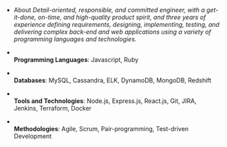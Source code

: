- About
*Detail-oriented, responsible, and committed engineer, with a get-it-done, on-time, and high-quality product spirit, and three years of experience defining requirements, designing, implementing, testing, and delivering complex back-end and web applications using a variety of programming languages and technologies.*


- <br /> **Programming Languages**: Javascript, Ruby
- <br /> **Databases**: MySQL, Cassandra, ELK, DynamoDB, MongoDB, Redshift
- <br /> **Tools and Technologies**: Node.js, Express.js, React.js, Git, JIRA, Jenkins, Terraform, Docker
- <br /> **Methodologies**: Agile, Scrum, Pair-programming, Test-driven Development
